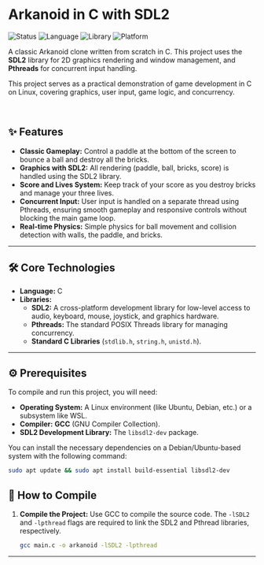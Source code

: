 # Arkanoid in C with SDL2

![Status](https://img.shields.io/badge/status-functional-green)
![Language](https://img.shields.io/badge/language-C-blue)
![Library](https://img.shields.io/badge/library-SDL2-red)
![Platform](https://img.shields.io/badge/platform-Linux-orange)

A classic Arkanoid clone written from scratch in C. This project uses the **SDL2** library for 2D graphics rendering and window management, and **Pthreads** for concurrent input handling.

This project serves as a practical demonstration of game development in C on Linux, covering graphics, user input, game logic, and concurrency.

<br>



## ✨ Features

-   **Classic Gameplay:** Control a paddle at the bottom of the screen to bounce a ball and destroy all the bricks.
-   **Graphics with SDL2:** All rendering (paddle, ball, bricks, score) is handled using the SDL2 library.
-   **Score and Lives System:** Keep track of your score as you destroy bricks and manage your three lives.
-   **Concurrent Input:** User input is handled on a separate thread using Pthreads, ensuring smooth gameplay and responsive controls without blocking the main game loop.
-   **Real-time Physics:** Simple physics for ball movement and collision detection with walls, the paddle, and bricks.

---

## 🛠️ Core Technologies

-   **Language:** C
-   **Libraries:**
    -   **SDL2:** A cross-platform development library for low-level access to audio, keyboard, mouse, joystick, and graphics hardware.
    -   **Pthreads:** The standard POSIX Threads library for managing concurrency.
    -   **Standard C Libraries** (`stdlib.h`, `string.h`, `unistd.h`).

---

## ⚙️ Prerequisites

To compile and run this project, you will need:

-   **Operating System:** A Linux environment (like Ubuntu, Debian, etc.) or a subsystem like WSL.
-   **Compiler:** **GCC** (GNU Compiler Collection).
-   **SDL2 Development Library:** The `libsdl2-dev` package.

You can install the necessary dependencies on a Debian/Ubuntu-based system with the following command:
```bash
sudo apt update && sudo apt install build-essential libsdl2-dev
```



## 🚀 How to Compile


1.  **Compile the Project:**
    Use GCC to compile the source code. The `-lSDL2` and `-lpthread` flags are required to link the SDL2 and Pthread libraries, respectively.
    ```bash
    gcc main.c -o arkanoid -lSDL2 -lpthread
    ```

---
